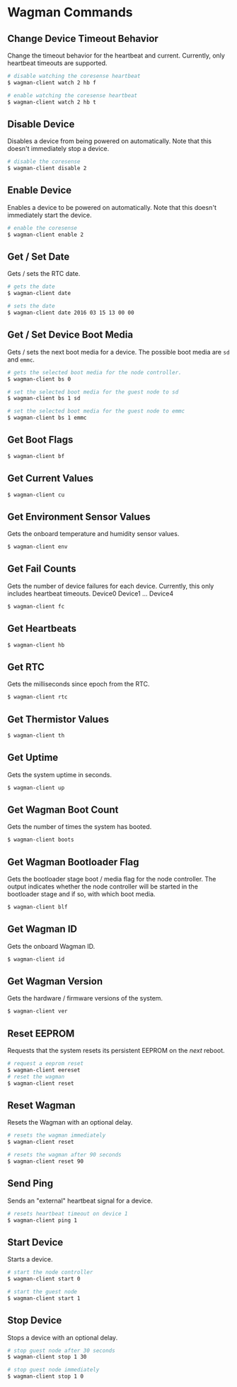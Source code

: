 <!--
waggle_topic=/wagman/operations
-->

# Wagman Commands

## Change Device Timeout Behavior

Change the timeout behavior for the heartbeat and current. Currently, only heartbeat
timeouts are supported.

```sh
# disable watching the coresense heartbeat
$ wagman-client watch 2 hb f

# enable watching the coresense heartbeat
$ wagman-client watch 2 hb t
```
## Disable Device

Disables a device from being powered on automatically. Note that this doesn't
immediately stop a device.

```sh
# disable the coresense
$ wagman-client disable 2
```
## Enable Device

Enables a device to be powered on automatically. Note that this doesn't
immediately start the device.

```sh
# enable the coresense
$ wagman-client enable 2
```
## Get / Set Date

Gets / sets the RTC date.

```sh
# gets the date
$ wagman-client date

# sets the date
$ wagman-client date 2016 03 15 13 00 00
```
## Get / Set Device Boot Media

Gets / sets the next boot media for a device. The possible boot media are `sd`
and `emmc`.

```sh
# gets the selected boot media for the node controller.
$ wagman-client bs 0

# set the selected boot media for the guest node to sd
$ wagman-client bs 1 sd

# set the selected boot media for the guest node to emmc
$ wagman-client bs 1 emmc
```
## Get Boot Flags



```sh
$ wagman-client bf
```
## Get Current Values



```sh
$ wagman-client cu
```
## Get Environment Sensor Values

Gets the onboard temperature and humidity sensor values.

```sh
$ wagman-client env
```
## Get Fail Counts

Gets the number of device failures for each device. Currently, this only includes
heartbeat timeouts.
Device0
Device1
...
Device4

```sh
$ wagman-client fc
```
## Get Heartbeats



```sh
$ wagman-client hb
```
## Get RTC

Gets the milliseconds since epoch from the RTC.

```sh
$ wagman-client rtc
```
## Get Thermistor Values



```sh
$ wagman-client th
```
## Get Uptime

Gets the system uptime in seconds.

```sh
$ wagman-client up
```
## Get Wagman Boot Count

Gets the number of times the system has booted.

```sh
$ wagman-client boots
```
## Get Wagman Bootloader Flag

Gets the bootloader stage boot / media flag for the node controller. The output
indicates whether the node controller will be started in the bootloader stage
and if so, with which boot media.

```sh
$ wagman-client blf
```
## Get Wagman ID

Gets the onboard Wagman ID.

```sh
$ wagman-client id
```
## Get Wagman Version

Gets the hardware / firmware versions of the system.

```sh
$ wagman-client ver
```
## Reset EEPROM

Requests that the system resets its persistent EEPROM on the *next* reboot.

```sh
# request a eeprom reset
$ wagman-client eereset
# reset the wagman
$ wagman-client reset
```
## Reset Wagman

Resets the Wagman with an optional delay.

```sh
# resets the wagman immediately
$ wagman-client reset

# resets the wagman after 90 seconds
$ wagman-client reset 90
```
## Send Ping

Sends an "external" heartbeat signal for a device.

```sh
# resets heartbeat timeout on device 1
$ wagman-client ping 1
```
## Start Device

Starts a device.

```sh
# start the node controller
$ wagman-client start 0

# start the guest node
$ wagman-client start 1
```
## Stop Device

Stops a device with an optional delay.

```sh
# stop guest node after 30 seconds
$ wagman-client stop 1 30

# stop guest node immediately
$ wagman-client stop 1 0
```
